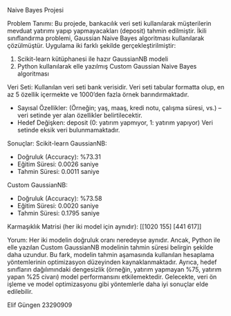 Naive Bayes Projesi

Problem Tanımı:
Bu projede, bankacılık veri seti kullanılarak müşterilerin mevduat yatırımı yapıp yapmayacakları (deposit) tahmin edilmiştir. İkili sınıflandırma problemi, Gaussian Naive Bayes algoritması kullanılarak çözülmüştür. Uygulama iki farklı şekilde gerçekleştirilmiştir:
1. Scikit-learn kütüphanesi ile hazır GaussianNB modeli
2. Python kullanılarak elle yazılmış Custom Gaussian Naive Bayes algoritması

Veri Seti:
Kullanılan veri seti bank verisidir. Veri seti tabular formatta olup, en az 5 özellik içermekte ve 1000’den fazla örnek barındırmaktadır.
- Sayısal Özellikler: (Örneğin; yaş, maaş, kredi notu, çalışma süresi, vs.) – veri setinde yer alan özellikler belirtilecektir.
- Hedef Değişken: deposit (0: yatırım yapmıyor, 1: yatırım yapıyor)
Veri setinde eksik veri bulunmamaktadır.

Sonuçlar:
Scikit-learn GaussianNB:
- Doğruluk (Accuracy): %73.31
- Eğitim Süresi: 0.0026 saniye
- Tahmin Süresi: 0.0011 saniye

Custom GaussianNB:
- Doğruluk (Accuracy): %73.58
- Eğitim Süresi: 0.0020 saniye
- Tahmin Süresi: 0.1795 saniye

Karmaşıklık Matrisi (her iki model için aynıdır):
[[1020 155]
 [441  617]]

Yorum:
Her iki modelin doğruluk oranı neredeyse aynıdır. Ancak, Python ile elle yazılan Custom GaussianNB modelinin tahmin süresi belirgin şekilde daha uzundur. Bu fark, modelin tahmin aşamasında kullanılan hesaplama yöntemlerinin optimizasyon düzeyinden kaynaklanmaktadır. Ayrıca, hedef sınıfların dağılımındaki dengesizlik (örneğin, yatırım yapmayan %75, yatırım yapan %25 civarı) model performansını etkilemektedir. Gelecekte, veri ön işleme ve model optimizasyonu gibi yöntemlerle daha iyi sonuçlar elde edilebilir.

Elif Güngen 23290909

